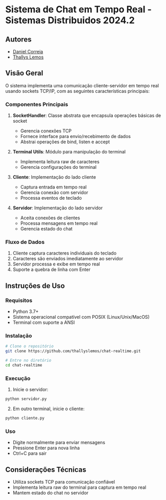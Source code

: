 # Sistema de Chat em Tempo Real - Sistemas Distribuidos 2024.2

## Autores
- [Daniel Correia]()
- [Thallys Lemos]()

## Visão Geral
O sistema implementa uma comunicação cliente-servidor em tempo real usando sockets TCP/IP, com as seguintes características principais:

### Componentes Principais
1. **SocketHandler**: Classe abstrata que encapsula operações básicas de socket
   - Gerencia conexões TCP
   - Fornece interface para envio/recebimento de dados
   - Abstrai operações de bind, listen e accept

2. **Terminal Utils**: Módulo para manipulação do terminal
   - Implementa leitura raw de caracteres
   - Gerencia configurações do terminal

3. **Cliente**: Implementação do lado cliente
   - Captura entrada em tempo real
   - Gerencia conexão com servidor
   - Processa eventos de teclado

4. **Servidor**: Implementação do lado servidor
   - Aceita conexões de clientes
   - Processa mensagens em tempo real
   - Gerencia estado do chat

### Fluxo de Dados
1. Cliente captura caracteres individuais do teclado
2. Caracteres são enviados imediatamente ao servidor
3. Servidor processa e exibe em tempo real
4. Suporte a quebra de linha com Enter

## Instruções de Uso

### Requisitos
- Python 3.7+
- Sistema operacional compatível com POSIX (Linux/Unix/MacOS)
- Terminal com suporte a ANSI

### Instalação
```bash
# Clone o repositório
git clone https://github.com/thallyslemos/chat-realtime.git

# Entre no diretório
cd chat-realtime
```

### Execução
1. Inicie o servidor:
```bash
python servidor.py
```

2. Em outro terminal, inicie o cliente:
```bash
python cliente.py
```

### Uso
- Digite normalmente para enviar mensagens
- Pressione Enter para nova linha
- Ctrl+C para sair

## Considerações Técnicas
- Utiliza sockets TCP para comunicação confiável
- Implementa leitura raw do terminal para captura em tempo real
- Mantem estado do chat no servidor